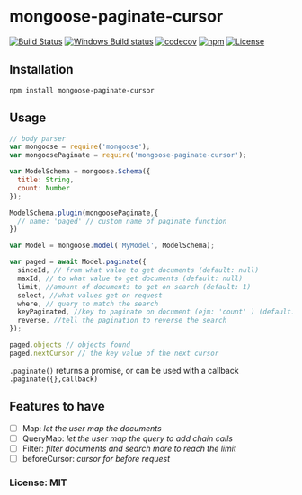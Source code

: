 # mongoose-paginate-cursor 
[![Build Status](https://travis-ci.org/davidlondono/mongoose-paginate-cursor.svg?branch=master)](https://travis-ci.org/davidlondono/mongoose-paginate-cursor)
[![Windows Build status](https://ci.appveyor.com/api/projects/status/yya8kq68y4k3sy3h?svg=true)](https://ci.appveyor.com/project/davidlondono/mongoose-paginate-cursor)
[![codecov](https://codecov.io/gh/davidlondono/mongoose-paginate-cursor/branch/master/graph/badge.svg)](https://codecov.io/gh/davidlondono/mongoose-paginate-cursor)
[![npm](https://img.shields.io/npm/dm/mongoose-paginate-cursor.svg?maxAge=2592000)](https://www.npmjs.com/package/mongoose-paginate-cursor)
[![License](https://img.shields.io/npm/l/mongoose-paginate-cursor.svg?maxAge=2592000?style=plastic)](https://github.com/davidlondono/mongoose-paginate-cursor/blob/master/LICENSE)


## Installation

`npm install mongoose-paginate-cursor`

## Usage
```js
// body parser
var mongoose = require('mongoose');
var mongoosePaginate = require('mongoose-paginate-cursor');

var ModelSchema = mongoose.Schema({
  title: String,
  count: Number
});

ModelSchema.plugin(mongoosePaginate,{
  // name: 'paged' // custom name of paginate function
})

var Model = mongoose.model('MyModel', ModelSchema);

var paged = await Model.paginate({
  sinceId, // from what value to get documents (default: null)
  maxId, // to what value to get documents (default: null)
  limit, //amount of documents to get on search (default: 1)
  select, //what values get on request
  where, // query to match the search
  keyPaginated, //key to paginate on document (ejm: 'count' ) (default: '_id')
  reverse, //tell the pagination to reverse the search
});

paged.objects // objects found
paged.nextCursor // the key value of the next cursor
```
`.paginate()` returns a promise, or can be used with a callback
`.paginate({},callback)`

## Features to have
- [ ] Map: *let the user map the documents*
- [ ] QueryMap: *let the user map the query to add chain calls*
- [ ] Filter: *filter documents and search more to reach the limit*
- [ ] beforeCursor: *cursor for before request*

### License: MIT
